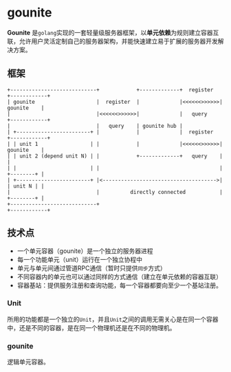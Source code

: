 # gounite

**Gounite** 是`golang`实现的一套轻量级服务器框架，以**单元依赖**为规则建立容器互联，允许用户灵活定制自己的服务器架构，并能快速建立易于扩展的服务器开发解决方案。

## 框架

    +----------------------------+            +-------------+  register  +------------+
    | gounite                    |  register  |             |<<<<<<>>>>>>| gounite    |
    |                            |<<<<<<>>>>>>|             |   query    +------------+
    |                            |   query    | gounite hub |
    | +------------------------+ |            |             |  register  +------------+
    | | unit 1                 | |            |             |<<<<<<>>>>>>| gounite    |
    | | unit 2 (depend unit N) | |            +-------------+   query    |            |
    | |                        | |                                       | +--------+ |
    | +------------------------+ |<------------------------------------->| | unit N | |
    |                            |          directly connected           | +--------+ |
    +----------------------------+                                       +------------+

## 技术点

* 一个单元容器（gounite）是一个独立的服务器进程
* 每一个功能单元（unit）运行在一个独立协程中
* 单元与单元间通过管道RPC通信（暂时只提供`同步`方式）
* 不同容器内的单元也可以通过同样的方式通信（建立在单元依赖的容器互联）
* 容器基站：提供服务注册和查询功能，每一个容器都要向至少一个基站注册。

### Unit

所用的功能都是一个独立的`Unit`，并且`Unit`之间的调用无需关心是在同一个容器中，还是不同的容器，是在同一个物理机还是在不同的物理机。

### gounite

逻辑单元容器。
